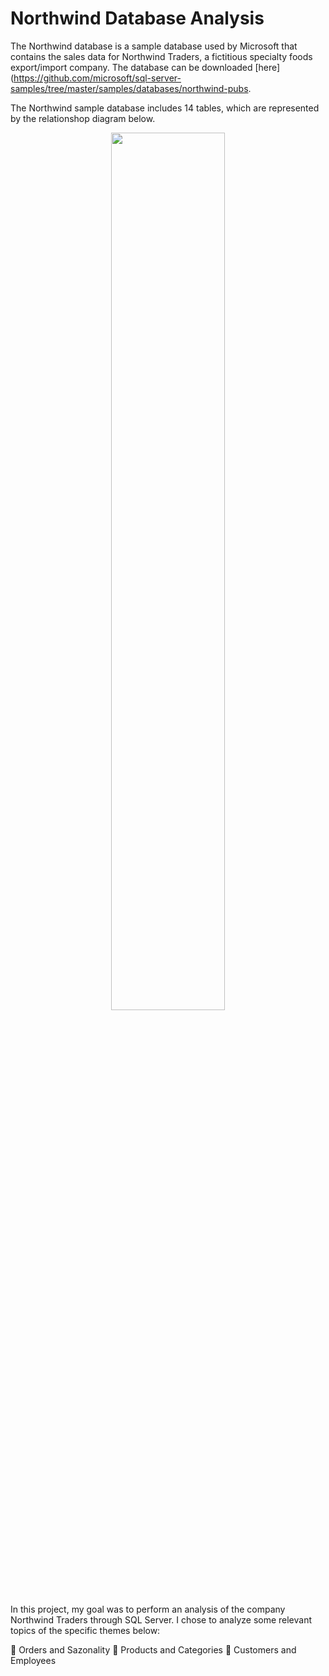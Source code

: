 # Northwind Database Analysis

The Northwind database is a sample database used by Microsoft that contains the sales data for Northwind Traders, a fictitious specialty foods export/import company. The database can be downloaded [here](https://github.com/microsoft/sql-server-samples/tree/master/samples/databases/northwind-pubs.

The Northwind sample database includes 14 tables, which are represented by the relationshop diagram below.

<p align="center">
<img src="https://docs.yugabyte.com/images/sample-data/northwind/northwind-er-diagram.png" width=60% height=60%>

In this project, my goal was to perform an analysis of the company Northwind Traders through SQL Server. I chose to analyze some relevant topics of the specific themes below:

🔹 Orders and Sazonality
🔹 Products and Categories
🔹 Customers and Employees
